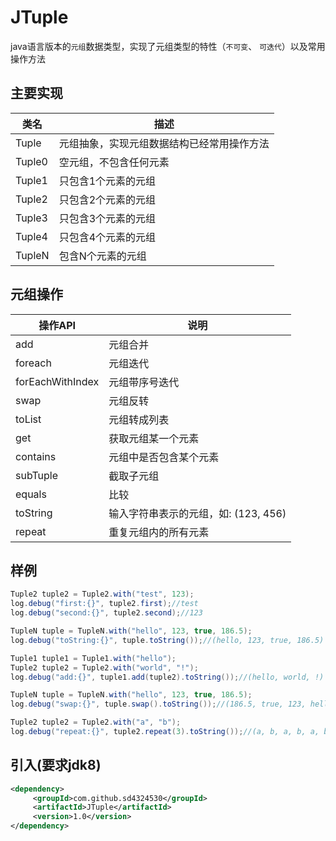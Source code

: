 # JTuple

java语言版本的`元组`数据类型，实现了元组类型的特性（`不可变`、 `可迭代`）以及常用操作方法



## 主要实现

| 类名     | 描述                    |
| ------ | --------------------- |
| Tuple  | 元组抽象，实现元组数据结构已经常用操作方法 |
| Tuple0 | 空元组，不包含任何元素           |
| Tuple1 | 只包含1个元素的元组            |
| Tuple2 | 只包含2个元素的元组            |
| Tuple3 | 只包含3个元素的元组            |
| Tuple4 | 只包含4个元素的元组            |
| TupleN | 包含N个元素的元组             |



## 元组操作

| 操作API            | 说明                       |
| ---------------- | ------------------------ |
| add              | 元组合并                     |
| foreach          | 元组迭代                     |
| forEachWithIndex | 元组带序号迭代                  |
| swap             | 元组反转                     |
| toList           | 元组转成列表                   |
| get              | 获取元组某一个元素                |
| contains         | 元组中是否包含某个元素              |
| subTuple         | 截取子元组                    |
| equals           | 比较                       |
| toString         | 输入字符串表示的元组，如: (123, 456) |
| repeat           | 重复元组内的所有元素               |

## 样例
```java
Tuple2 tuple2 = Tuple2.with("test", 123);
log.debug("first:{}", tuple2.first);//test
log.debug("second:{}", tuple2.second);//123
```


``` java
TupleN tuple = TupleN.with("hello", 123, true, 186.5);
log.debug("toString:{}", tuple.toString());//(hello, 123, true, 186.5)
```

```java
Tuple1 tuple1 = Tuple1.with("hello");
Tuple2 tuple2 = Tuple2.with("world", "!");
log.debug("add:{}", tuple1.add(tuple2).toString());//(hello, world, !)
```

```java
TupleN tuple = TupleN.with("hello", 123, true, 186.5);
log.debug("swap:{}", tuple.swap().toString());//(186.5, true, 123, hello)
```

```java
Tuple2 tuple2 = Tuple2.with("a", "b");
log.debug("repeat:{}", tuple2.repeat(3).toString());//(a, b, a, b, a, b)
```



## 引入(要求jdk8)

```xml
<dependency>
     <groupId>com.github.sd4324530</groupId>
     <artifactId>JTuple</artifactId>
     <version>1.0</version>
</dependency>
```

